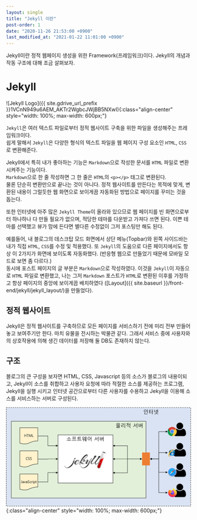 ```yaml
---
layout: single
title: "Jekyll 이란"
post-order: 1
date: "2020-11-26 21:53:00 +0900"
last_modified_at: "2021-01-22 11:01:00 +0900"
---
```

Jekyll이란 정적 웹페이지 생성을 위한 Framework(프레임워크)이다. Jekyll의 개념과 작동 구조에 대해 조금 살펴보자.

# Jekyll

![Jekyll Logo]({{ site.gdrive_url_prefix }}1VCnN949u6AEM_AKTr2WgbcJWjBB5NXwI){:class="align-center" style="width: 100%; max-width: 600px;"}

`Jekyll`은 여러 텍스트 파일로부터 정적 웹사이트 구축을 위한 파일을 생성해주는 프레임워크이다.<br/>
쉽게 말해서 `Jekyll`은 다양한 형식의 텍스트 파일을 웹 페이지 구성 요소인 `HTML`, `CSS`로 변환해준다.

Jekyll에서 특히 내가 좋아하는 기능은 `Markdown`으로 작성한 문서를 `HTML` 파일로 변환시켜주는 기능이다.<br/>
`Markdown`으로 한 줄 작성하면 그 한 줄은 `HTML`의 `<p></p>` 태그로 변환된다.<br/>
물론 단순히 변환만으로 끝나는 것이 아니다.
정적 웹사이트를 만든다는 목적에 맞게, 변환된 내용이 그럴듯한 웹 화면으로 보이게끔 자동화된 방법으로 페이지를 꾸미는 것을 돕는다.

또한 인터넷에 아주 많은 `Jekyll Theme`이 올라와 있으므로 웹 페이지를 빈 화면으로부터 하나하나 다 만들 필요가 없으며,
적당한 테마를 다운받고 가져다 쓰면 된다. 이쁜 테마를 선택했고 뷰가 맘에 든다면 별다른 수정없이 그저 포스팅만 해도 된다.

예를들어, 내 블로그의 데스크탑 모드 화면에서 상단 메뉴(Topbar)와 왼쪽 사이드바는 내가 직접 `HTML`, `CSS`를 수정 및 적용했다.
또 `Jekyll`의 도움으로 다른 페이지에서도 항상 이 2가지가 화면에 보이도록 자동화했다.
(반응형 웹으로 만들었기 때문에 모바일 모드로 보면 좀 다르다.)<br/>
동시에 포스트 페이지의 글 부분은 `Markdown`으로 작성하였다.
이것을 `Jekyll`이 자동으로 `HTML` 파일로 변환했고,
나는 그저 `Markdown` 포스트가 `HTML`로 변환된 이후를 가정하고 항상 페이지의 중앙에 보이게끔 배치하였다
([Layout]({{ site.baseurl }}/front-end/jekyll/jekyll_layout/)을 만들었다).

## 정적 웹사이트

Jekyll은 정적 웹사이트를 구축하므로 모든 페이지를 서비스하기 전에 미리 전부 만들어놓고 보여주기만 한다.
마치 유물을 전시하는 박물관 같다.
그래서 서비스 중에 사용자와의 상호작용에 의해 생긴 데이터를 저장해 둘 DB도 존재하지 않는다.

## 구조

블로그의 큰 구성을 보자면 HTML, CSS, Javascript 등의 소스가 블로그의 내용이되고, Jekyll이 소스를 취합하고 사용자 요청에 따라 적절한 소스를 제공하는 프로그램, Jekyll을 실행 시키고 인터넷 공간으로부터 다른 사용자를 수용하고 Jekyll을 이용해 소스를 서비스하는 서버로 구성된다.

![Relation with Jekyll Server and User](/assets/images/ETC/Blog/blog_structure.png){:class="align-center" style="width: 100%; max-width: 600px;"}
